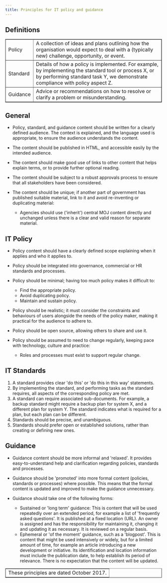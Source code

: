 ```yaml
---
title: Principles for IT policy and guidance
---
```


## Definitions

<table border='1'>
  <tr>
    <td>Policy</td>
    <td>A collection of ideas and plans outlining how the organisation would expect to deal with a (typically new) challenge, opportunity, or event.</td>
  </tr>
  <tr>
    <td>Standard</td>
    <td>Details of how a policy is implemented. For example, by implementing the standard tool or process X, or by performing standard task Y, we demonstrate compliance with policy aspect Z.</td>
  </tr>
  <tr>
    <td>Guidance</td>
    <td>Advice or recommendations on how to resolve or clarify a problem or misunderstanding.</td>
  </tr>
</table>

## General

- Policy, standard, and guidance content should be written for a clearly defined audience. The context is explained, and the language used is appropriate, to ensure the audience understands the content.
- The content should be published in HTML, and accessible easily by the intended audience.
- The content should make good use of links to other content that helps explain terms, or to provide further optional reading.
- The content should be subject to a robust approvals process to ensure that all stakeholders have been considered.
- The content should be unique; if another part of government has published suitable material, link to it and avoid re-inventing or duplicating material:

  - Agencies should use ('inherit') central MOJ content directly and unchanged unless there is a clear and valid reason for separate material.

## IT Policy

- Policy content should have a clearly defined scope explaining when it applies and who it applies to.
- Policy should be integrated into governance, commercial or HR standards and processes.
- Policy should be minimal; having too much policy makes it difficult to:

  - Find the appropriate policy.
  - Avoid duplicating policy.
  - Maintain and sustain policy.
- Policy should be realistic; it must consider the constraints and behaviours of users alongside the needs of the policy maker, making it practical for the audience to adhere to.
- Policy should be open source, allowing others to share and use it.
- Policy should be assumed to need to change regularly, keeping pace with technology, culture and practice:

  - Roles and processes must exist to support regular change.

## IT Standards
<ol>
<li>A standard provides clear 'do this' or 'do this in this way' statements.</li>
<li>By implementing the standard, and performing tasks as the standard requires, all aspects of the corresponding policy are met.</li>
<li>A standard can require associated sub-documents. For example, a backup standard might require a backup plan for system X, and a different plan for system Y. The standard indicates what is required for a plan, but each plan can be different.</li>
<li>Standards should be precise, and unambiguous.</li>
<li>Standards should prefer open or established solutions, rather than creating or defining new ones.</li>
</ol>

## Guidance

- Guidance content should be more informal and 'relaxed'. It provides easy-to-understand help and clarification regarding policies, standards and processes.
- Guidance should be 'promoted' into more formal content (policies, standards or processes) where possible. This means that the formal content is updated and improved to make the guidance unnecessary.
- Guidance should take one of the following forms:

  - Sustained or 'long term' guidance: This is content that will be used repeatedly over an extended period, for example a list of 'frequently asked questions'. It is published at a fixed location (URL). An owner is assigned and has the responsibility for maintaining it, changing it and updating it as necessary. It is reviewed on a regular basis.
  - Ephemeral or 'of the moment' guidance, such as a 'blogpost'. This is content that might be used intensively or widely, but for a limited amount of time, for example an article introducing a new development or initiative. Its identification and location information must include the publication date, to help establish its period of relevance. There is no expectation that the content will be updated.

<table border='1'>
<tr>
<td>These principles are dated October 2017.</td>
</tr>
</table>
